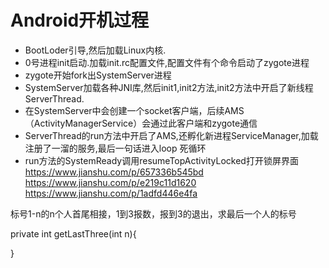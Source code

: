 # Android开机过程

* BootLoder引导,然后加载Linux内核.
* 0号进程init启动.加载init.rc配置文件,配置文件有个命令启动了zygote进程
* zygote开始fork出SystemServer进程
* SystemServer加载各种JNI库,然后init1,init2方法,init2方法中开启了新线程ServerThread.
* 在SystemServer中会创建一个socket客户端，后续AMS（ActivityManagerService）会通过此客户端和zygote通信
* ServerThread的run方法中开启了AMS,还孵化新进程ServiceManager,加载注册了一溜的服务,最后一句话进入loop 死循环
* run方法的SystemReady调用resumeTopActivityLocked打开锁屏界面
https://www.jianshu.com/p/657336b545bd
https://www.jianshu.com/p/e219c11d1620
https://www.jianshu.com/p/1adfd446e4fa

标号1-n的n个人首尾相接，1到3报数，报到3的退出，求最后一个人的标号

private int getLastThree(int n){

	
	
}
